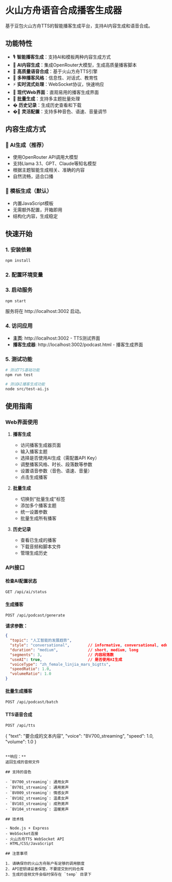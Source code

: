 # 火山方舟语音合成播客生成器

基于豆包火山方舟TTS的智能播客生成平台，支持AI内容生成和语音合成。

## 功能特性

- 🎙️ **智能播客生成**：支持AI和模板两种内容生成方式
- 🤖 **AI内容生成**：集成OpenRouter大模型，生成高质量播客脚本
- 🎵 **高质量语音合成**：基于火山方舟TTS引擎
- 🎨 **多种播客风格**：信息性、对话式、教育性
- ⚡ **实时流式处理**：WebSocket协议，快速响应
- 📱 **现代Web界面**：直观易用的播客生成界面
- 🔄 **批量生成**：支持多主题批量处理
- � **历史记录**：生成历史查看和下载
- �🔧 **灵活配置**：支持多种音色、语速、音量调节

## 内容生成方式

### 🤖 AI生成（推荐）
- 使用OpenRouter API调用大模型
- 支持Llama 3.1、GPT、Claude等知名模型
- 根据主题智能生成相关、准确的内容
- 自然流畅，适合口播

### 📝 模板生成（默认）
- 内置JavaScript模板
- 无需额外配置，开箱即用
- 结构化内容，生成稳定

## 快速开始

### 1. 安装依赖

```bash
npm install
```

### 2. 配置环境变量

### 3. 启动服务

```bash
npm start
```

服务将在 http://localhost:3002 启动。

### 4. 访问应用

- **主页**: http://localhost:3002 - TTS测试界面
- **播客生成器**: http://localhost:3002/podcast.html - 播客生成界面

### 5. 测试功能

```bash
# 测试TTS基础功能
npm run test

# 测试AI播客生成功能
node src/test-ai.js
```

## 使用指南

### Web界面使用

1. **播客生成**
   - 访问播客生成器页面
   - 输入播客主题
   - 选择是否使用AI生成（需配置API Key）
   - 调整播客风格、时长、段落数等参数
   - 设置语音参数（音色、语速、音量）
   - 点击生成播客

2. **批量生成**
   - 切换到"批量生成"标签
   - 添加多个播客主题
   - 统一设置参数
   - 批量生成所有播客

3. **历史记录**
   - 查看已生成的播客
   - 下载音频和脚本文件
   - 管理生成历史

### API接口

#### 检查AI配置状态
```bash
GET /api/ai/status
```

#### 生成播客
```bash
POST /api/podcast/generate
```

**请求参数：**
```json
{
  "topic": "人工智能的发展趋势",
  "style": "conversational",        // informative, conversational, educational
  "duration": "medium",             // short, medium, long
  "segments": 3,                    // 内容段落数
  "useAI": true,                    // 是否使用AI生成
  "voiceType": "zh_female_linjia_mars_bigtts",
  "speedRatio": 1.0,
  "volumeRatio": 1.0
}
```

#### 批量生成播客
```bash
POST /api/podcast/batch
```

#### TTS语音合成
```bash
POST /api/tts
```
{
  "text": "要合成的文本内容",
  "voice": "BV700_streaming",
  "speed": 1.0,
  "volume": 1.0
}
```

**响应：**
返回生成的音频文件

## 支持的音色

- `BV700_streaming`: 通用女声
- `BV701_streaming`: 通用男声  
- `BV009_streaming`: 情感女声
- `BV102_streaming`: 温柔女声
- `BV103_streaming`: 成熟男声
- `BV104_streaming`: 温暖男声

## 技术栈

- Node.js + Express
- WebSocket连接
- 火山方舟TTS WebSocket API
- HTML/CSS/JavaScript

## 注意事项

1. 请确保你的火山方舟账户有足够的调用额度
2. API密钥请妥善保管，不要提交到代码仓库
3. 生成的音频文件会临时保存在 `temp` 目录下

